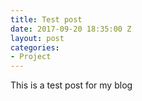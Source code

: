 ```yaml
---
title: Test post
date: 2017-09-20 18:35:00 Z
layout: post
categories:
- Project
---
```


This is a test post for my blog
